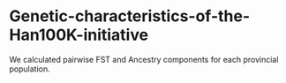# Genetic-characteristics-of-the-Han100K-initiative
We calculated pairwise FST and Ancestry components for each provincial population.
